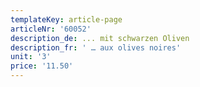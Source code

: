 ```yaml
---
templateKey: article-page
articleNr: '60052'
description_de: ... mit schwarzen Oliven
description_fr: ' … aux olives noires'
unit: '3'
price: '11.50'
---
```


